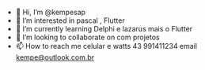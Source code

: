 - 👋 Hi, I’m @kempesap
- 👀 I’m interested in  pascal , Flutter
- 🌱 I’m currently learning  Delphi e lazarus mais o  Flutter
- 💞️ I’m looking to collaborate on  com projetos
- 📫 How to reach me  celular e watts 43 991411234 email kempe@outlook.com.br
